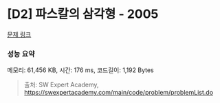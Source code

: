# [D2] 파스칼의 삼각형 - 2005 

[문제 링크](https://swexpertacademy.com/main/code/problem/problemDetail.do?contestProbId=AV5P0-h6Ak4DFAUq) 

### 성능 요약

메모리: 61,456 KB, 시간: 176 ms, 코드길이: 1,192 Bytes



> 출처: SW Expert Academy, https://swexpertacademy.com/main/code/problem/problemList.do